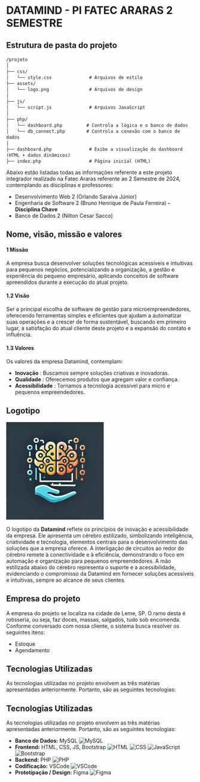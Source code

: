 # DATAMIND - PI FATEC ARARAS 2 SEMESTRE

## Estrutura de pasta do projeto
```
/projeto
│
├── css/
│   └── style.css              # Arquivos de estilo
├── assets/
│   └── logo.png               # Arquivos de design   
│
├── js/
│   └── script.js              # Arquivos JavaScript
│
├── php/
│   └── dashboard.php         # Controla a lógica e o banco de dados
│   └── db_connect.php        # Controla a conexão com o banco de dados   
│
├── dashboard.php              # Exibe a visualização do dashboard (HTML + dados dinâmicos)
├── index.php                  # Página inicial (HTML)
```

Abaixo estão listadas todas as informações referente a este projeto integrador realizado na Fatec Araras referente ao 2 Semestre de 2024, contemplando as disciplinas e professores:

- Desenvolvimento Web 2 (Orlando Saraiva Júnior)
- Engenharia de Software 2 (Bruno Henrique de Paula Ferreira) **- Disciplina Chave**
- Banco de Dados 2 (Nilton Cesar Sacco)

## Nome, visão, missão e valores

#### 1 Missão

A empresa busca desenvolver soluções tecnológicas acessíveis
e intuitivas para pequenos negócios, potencializando a organização, a gestão e
experiência do pequeno empresário, aplicando conceitos de software apreendidos
durante a execução do atual projeto.

#### 1.2 Visão

Ser a principal escolha de software de gestão para
microempreendedores, oferecendo ferramentas simples e eficientes que ajudam a
automatizar suas operações e a crescer de forma sustentável, buscando em
primeiro lugar, a satisfação do atual cliente deste projeto e a expansão do
contato e influência.

#### 1.3 Valores

Os valores da empresa Datamind, contemplam:

- **Inovação** : Buscamos sempre soluções criativas e inovadoras.
- **Qualidade** : Oferecemos produtos que agregam valor e confiança.
- **Acessibilidade** : Tornamos a tecnologia acessível para micro e pequenos empreendedores.

## Logotipo

![1725803919052](docs/design/logo-nossa-empresa.png)

O logotipo da **Datamind** reflete os princípios de inovação e acessibilidade da empresa. Ele apresenta um cérebro estilizado, simbolizando inteligência, criatividade e tecnologia, elementos centrais para o desenvolvimento das soluções que a empresa oferece. A interligação de circuitos ao redor do cérebro remete à conectividade e à eficiência, demonstrando o foco em automação e organização para pequenos empreendedores. A mão estilizada abaixo do cérebro representa o suporte e a acessibilidade, evidenciando o compromisso da Datamind em fornecer soluções acessíveis e intuitivas, sempre ao alcance de seus clientes.

## Empresa do projeto

A empresa do projeto se localiza na cidade de Leme, SP. O ramo desta é rotisseria, ou seja, faz doces, massas, salgados, tudo sob encomenda. Conforme conversado com nossa cliente, o sistema busca resolver os seguintes itens:

- Estoque
- Agendamento

## Tecnologias Utilizadas

As tecnologias utilizadas no projeto envolvem as três matérias apresentadas anteriormente. Portanto, são as seguintes tecnologias:

## Tecnologias Utilizadas

As tecnologias utilizadas no projeto envolvem as três matérias apresentadas anteriormente. Portanto, são as seguintes tecnologias:

- **Banco de Dados:** MySQL <img src="https://www.tshirtgeek.com.br/wp-content/uploads/2021/08/com031.jpg" alt="MySQL" width="32" height="32" style="display:inline;">
- **Frontend:** HTML, CSS, JS, Bootstrap  <img src="https://upload.wikimedia.org/wikipedia/commons/thumb/6/61/HTML5_logo_and_wordmark.svg/1200px-HTML5_logo_and_wordmark.svg.png" alt="HTML" width="32" height="32" style="display:inline;">
   <img src="https://cdn.worldvectorlogo.com/logos/css-3.svg" alt="CSS" width="32" height="32" style="display:inline;">
   <img src="https://upload.wikimedia.org/wikipedia/commons/6/6a/JavaScript-logo.png" alt="JavaScript" width="32" height="32" style="display:inline;">
   <img src="https://upload.wikimedia.org/wikipedia/commons/b/b2/Bootstrap_logo.svg" alt="Bootstrap" width="32" height="32" style="display:inline;">
- **Backend:** PHP  <img src="https://static-00.iconduck.com/assets.00/php-icon-256x256-oq5bc0bt.png" alt="PHP" width="32" height="32" style="display:inline;">
- **Codificação:** VSCode  <img src="https://code.visualstudio.com/assets/favicon.ico" alt="VSCode" width="32" height="32" style="display:inline;">
- **Prototipação / Design:** Figma
   <img src="https://cdn4.iconfinder.com/data/icons/logos-brands-in-colors/3000/figma-logo-512.png" alt="Figma" width="32" height="32" style="display:inline;">
